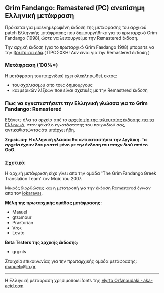 Grim Fandango: Remastered (PC) ανεπίσημη Ελληνική μετάφραση
---


Πρόκειται για μια ενημερωμένη έκδοση της μετάφρασης του αρχικού patch Ελληνικής μετάφρασης
που δημιουργήθηκε για το πρωταρχικό Grim Fandango (1998), ώστε να λειτουργεί με την Remastered έκδοση.

Την αρχική έκδοση (για το πρωταρχικό Grim Fandango 1998) μπορείτε να την [βρείτε και εδώ](orig/grim_fandango_greek_subtitles_patch_1_0b.exe).( ΠΡΟΣΟΧΗ! Δεν ειναι για την Remastered έκδοση )

### Μετάφραση (100%*)

Η μετάφραση του παιχνιδιού έχει ολοκληρωθεί, εκτός:
- του σχολιασμού απο τους δημιουργούς
- και μερικών λέξεων που είναι σχετικές με την Remastered έκδοση

### Πως να εγκαταστήσετε την Ελληνική γλώσσα για το Grim Fandango: Remastered
Εξάγετε όλα τα αρχεία από το [αρχείο zip της τελευταίας έκδοσης για τα Ελληνικά](https://github.com/iokaravas/Grim-Fandango-Remaster-Translation/releases/latest/download/grim-fandango-remastered-greek-lang.zip), στον φάκελο εγκατάστασης του παιχνιδιού σας, αντικαθιστώντας ότι υπάρχει ήδη.

**Σημείωση: Η ελληνική γλώσσα θα αντικαταστήσει την Αγγλική. Τα αρχεία έχουν δοκιμαστεί μόνο με την έκδοση του παιχνιδιού από το GoG.**

### Σχετικά

Η αρχική μετάφραση είχε γίνει απο την ομάδα "The Grim Fandango Greek Translation Team" τον Μαίο του 2007.

Μικρές διορθώσεις και η μετατροπή για την έκδοση Remastered έγιναν απο τον [iokaravas](https://github.com/iokaravas).

**Μέλη της πρωταρχικής ομάδας μετάφρασης:**
- Manuel
- gtsamour
- Praetorian
- Vrok
- Lewto

**Beta Testers της αρχικής έκδοσης:**
- grgmls

Στοιχεία επικοινωνίας για την πρωταρχικής ομάδα μετάφρασης: [manuelc@in.gr](mailto:manuelc@in.gr)

---

Η Ελληνική μετάφραση χρησιμοποιεί fonts της [Myrto Orfanoudaki - aka-acid.com](https://www.aka-acid.com/)
